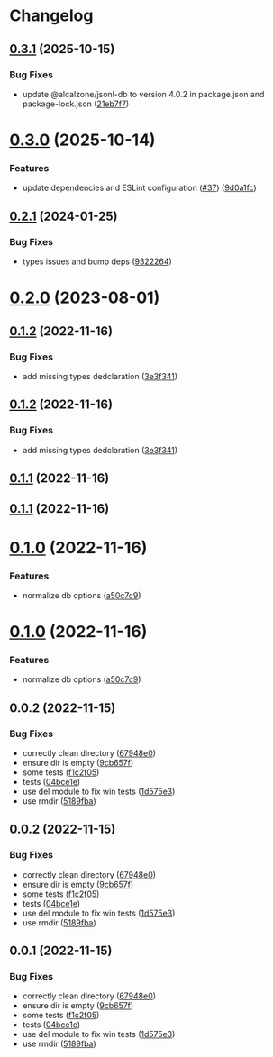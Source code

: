 # Changelog

## [0.3.1](https://github.com/robertsLando/mqtt-jsonl-store/compare/v0.3.0...v0.3.1) (2025-10-15)


### Bug Fixes

* update @alcalzone/jsonl-db to version 4.0.2 in package.json and package-lock.json ([21eb7f7](https://github.com/robertsLando/mqtt-jsonl-store/commit/21eb7f7902ee931fab443832144eb4e448a06357))

# [0.3.0](https://github.com/robertsLando/mqtt-jsonl-store/compare/v0.2.1...v0.3.0) (2025-10-14)


### Features

* update dependencies and ESLint configuration ([#37](https://github.com/robertsLando/mqtt-jsonl-store/issues/37)) ([9d0a1fc](https://github.com/robertsLando/mqtt-jsonl-store/commit/9d0a1fcbd6ef3ce73f1979dfa3ab0d787e889048))

## [0.2.1](https://github.com/robertsLando/mqtt-jsonl-store/compare/v0.2.0...v0.2.1) (2024-01-25)


### Bug Fixes

* types issues and bump deps ([9322264](https://github.com/robertsLando/mqtt-jsonl-store/commit/932226488f2442b0f8297e4a155d04e435cb328e))

# [0.2.0](https://github.com/robertsLando/mqtt-jsonl-store/compare/v0.1.2...v0.2.0) (2023-08-01)

## [0.1.2](https://github.com/robertsLando/mqtt-jsonl-store/compare/v0.1.1...v0.1.2) (2022-11-16)


### Bug Fixes

* add missing types dedclaration ([3e3f341](https://github.com/robertsLando/mqtt-jsonl-store/commit/3e3f34154124acb767a23825bb49dbf4e2f27fb0))

## [0.1.2](https://github.com/robertsLando/mqtt-jsonl-store/compare/v0.1.1...v0.1.2) (2022-11-16)


### Bug Fixes

* add missing types dedclaration ([3e3f341](https://github.com/robertsLando/mqtt-jsonl-store/commit/3e3f34154124acb767a23825bb49dbf4e2f27fb0))





## [0.1.1](https://github.com/robertsLando/mqtt-jsonl-store/compare/v0.1.0...v0.1.1) (2022-11-16)

## [0.1.1](https://github.com/robertsLando/mqtt-jsonl-store/compare/v0.1.0...v0.1.1) (2022-11-16)





# [0.1.0](https://github.com/robertsLando/mqtt-jsonl-store/compare/v0.0.2...v0.1.0) (2022-11-16)


### Features

* normalize db options ([a50c7c9](https://github.com/robertsLando/mqtt-jsonl-store/commit/a50c7c9832619b4fd7d18c61ba91a2bd18690210))

# [0.1.0](https://github.com/robertsLando/mqtt-jsonl-store/compare/v0.0.2...v0.1.0) (2022-11-16)


### Features

* normalize db options ([a50c7c9](https://github.com/robertsLando/mqtt-jsonl-store/commit/a50c7c9832619b4fd7d18c61ba91a2bd18690210))





## 0.0.2 (2022-11-15)


### Bug Fixes

* correctly clean directory ([67948e0](https://github.com/robertsLando/mqtt-jsonl-store/commit/67948e04b2b4d6cc94771c63808d770841d9d2fd))
* ensure dir is empty ([9cb657f](https://github.com/robertsLando/mqtt-jsonl-store/commit/9cb657f30ae8b2fed491d6c820329dea93291f92))
* some tests ([f1c2f05](https://github.com/robertsLando/mqtt-jsonl-store/commit/f1c2f0590a6aba7763b1b415aa7db6de3392473a))
* tests ([04bce1e](https://github.com/robertsLando/mqtt-jsonl-store/commit/04bce1e1bce58f5dac366013bb673583603de8c4))
* use del module to fix win tests ([1d575e3](https://github.com/robertsLando/mqtt-jsonl-store/commit/1d575e35b865cdf7326295a17a4c2858720bcaa9))
* use rmdir ([5189fba](https://github.com/robertsLando/mqtt-jsonl-store/commit/5189fbaa87d171c522ef703dfea0f19616540560))

## 0.0.2 (2022-11-15)


### Bug Fixes

* correctly clean directory ([67948e0](https://github.com/robertsLando/mqtt-jsonl-store/commit/67948e04b2b4d6cc94771c63808d770841d9d2fd))
* ensure dir is empty ([9cb657f](https://github.com/robertsLando/mqtt-jsonl-store/commit/9cb657f30ae8b2fed491d6c820329dea93291f92))
* some tests ([f1c2f05](https://github.com/robertsLando/mqtt-jsonl-store/commit/f1c2f0590a6aba7763b1b415aa7db6de3392473a))
* tests ([04bce1e](https://github.com/robertsLando/mqtt-jsonl-store/commit/04bce1e1bce58f5dac366013bb673583603de8c4))
* use del module to fix win tests ([1d575e3](https://github.com/robertsLando/mqtt-jsonl-store/commit/1d575e35b865cdf7326295a17a4c2858720bcaa9))
* use rmdir ([5189fba](https://github.com/robertsLando/mqtt-jsonl-store/commit/5189fbaa87d171c522ef703dfea0f19616540560))



## 0.0.1 (2022-11-15)


### Bug Fixes

* correctly clean directory ([67948e0](https://github.com/robertsLando/mqtt-jsonl-store/commit/67948e04b2b4d6cc94771c63808d770841d9d2fd))
* ensure dir is empty ([9cb657f](https://github.com/robertsLando/mqtt-jsonl-store/commit/9cb657f30ae8b2fed491d6c820329dea93291f92))
* some tests ([f1c2f05](https://github.com/robertsLando/mqtt-jsonl-store/commit/f1c2f0590a6aba7763b1b415aa7db6de3392473a))
* tests ([04bce1e](https://github.com/robertsLando/mqtt-jsonl-store/commit/04bce1e1bce58f5dac366013bb673583603de8c4))
* use del module to fix win tests ([1d575e3](https://github.com/robertsLando/mqtt-jsonl-store/commit/1d575e35b865cdf7326295a17a4c2858720bcaa9))
* use rmdir ([5189fba](https://github.com/robertsLando/mqtt-jsonl-store/commit/5189fbaa87d171c522ef703dfea0f19616540560))
